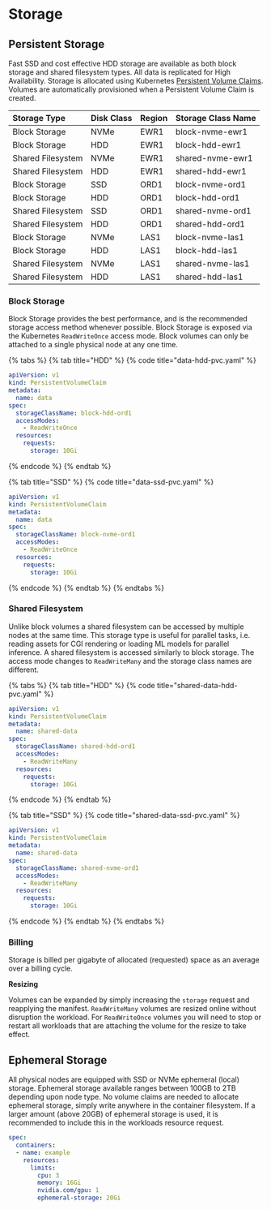 # Storage

## Persistent Storage

Fast SSD and cost effective HDD storage are available as both block storage and shared filesystem types. All data is replicated for High Availability. Storage is allocated using Kubernetes [Persistent Volume Claims](https://kubernetes.io/docs/concepts/storage/persistent-volumes/#persistentvolumeclaims). Volumes are automatically provisioned when a Persistent Volume Claim is created.

| Storage Type | Disk Class | Region | Storage Class Name |
| :--- | :--- | :--- | :--- |
| Block Storage | NVMe | EWR1 | block-nvme-ewr1 |
| Block Storage | HDD | EWR1 | block-hdd-ewr1 |
| Shared Filesystem | NVMe | EWR1 | shared-nvme-ewr1 |
| Shared Filesystem | HDD | EWR1 | shared-hdd-ewr1 |
| Block Storage | SSD | ORD1 | block-nvme-ord1 |
| Block Storage | HDD | ORD1 | block-hdd-ord1 |
| Shared Filesystem | SSD | ORD1 | shared-nvme-ord1 |
| Shared Filesystem | HDD | ORD1 | shared-hdd-ord1 |
| Block Storage | NVMe | LAS1 | block-nvme-las1 |
| Block Storage | HDD | LAS1 | block-hdd-las1 |
| Shared Filesystem | NVMe | LAS1 | shared-nvme-las1 |
| Shared Filesystem | HDD | LAS1 | shared-hdd-las1 |

### Block Storage

Block Storage provides the best performance, and is the recommended storage access method whenever possible. Block Storage is exposed via the Kubernetes `ReadWriteOnce` access mode. Block volumes can only be attached to a single physical node at any one time.

{% tabs %}
{% tab title="HDD" %}
{% code title="data-hdd-pvc.yaml" %}
```yaml
apiVersion: v1
kind: PersistentVolumeClaim
metadata:
  name: data
spec:
  storageClassName: block-hdd-ord1
  accessModes:
    - ReadWriteOnce
  resources:
    requests:
      storage: 10Gi
```
{% endcode %}
{% endtab %}

{% tab title="SSD" %}
{% code title="data-ssd-pvc.yaml" %}
```yaml
apiVersion: v1
kind: PersistentVolumeClaim
metadata:
  name: data
spec:
  storageClassName: block-nvme-ord1
  accessModes:
    - ReadWriteOnce
  resources:
    requests:
      storage: 10Gi
```
{% endcode %}
{% endtab %}
{% endtabs %}

### Shared Filesystem

Unlike block volumes a shared filesystem can be accessed by multiple nodes at the same time. This storage type is useful for parallel tasks, i.e. reading assets for CGI rendering or loading ML models for parallel inference. A shared filesystem is accessed similarly to block storage. The access mode changes to `ReadWriteMany` and the storage class names are different.

{% tabs %}
{% tab title="HDD" %}
{% code title="shared-data-hdd-pvc.yaml" %}
```yaml
apiVersion: v1
kind: PersistentVolumeClaim
metadata:
  name: shared-data
spec:
  storageClassName: shared-hdd-ord1
  accessModes:
    - ReadWriteMany
  resources:
    requests:
      storage: 10Gi
```
{% endcode %}
{% endtab %}

{% tab title="SSD" %}
{% code title="shared-data-ssd-pvc.yaml" %}
```yaml
apiVersion: v1
kind: PersistentVolumeClaim
metadata:
  name: shared-data
spec:
  storageClassName: shared-nvme-ord1
  accessModes:
    - ReadWriteMany
  resources:
    requests:
      storage: 10Gi
```
{% endcode %}
{% endtab %}
{% endtabs %}

### Billing

Storage is billed per gigabyte of allocated \(requested\) space as an average over a billing cycle.

**Resizing**

Volumes can be expanded by simply increasing the `storage` request and reapplying the manifest. `ReadWriteMany` volumes are resized online without disruption the workload. For `ReadWriteOnce` volumes you will need to stop or restart all workloads that are attaching the volume for the resize to take effect.

## Ephemeral Storage

All physical nodes are equipped with SSD or NVMe ephemeral \(local\) storage. Ephemeral storage available ranges between 100GB to 2TB depending upon node type. No volume claims are needed to allocate ephemeral storage, simply write anywhere in the container filesystem. If a larger amount \(above 20GB\) of ephemeral storage is used, it is recommended to include this in the workloads resource request.

```yaml
spec:
  containers:
  - name: example
    resources:
      limits:
        cpu: 3
        memory: 16Gi
        nvidia.com/gpu: 1
        ephemeral-storage: 20Gi
```

